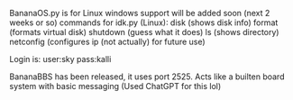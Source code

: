 BananaOS.py is for Linux
windows support will be added soon (next 2 weeks or so)
commands for idk.py (Linux):
disk (shows disk info)
format (formats virtual disk)
shutdown (guess what it does)
ls (shows directory)
netconfig (configures ip (not actually) for future use)


Login is: user:sky pass:kalli

BananaBBS has been released, it uses port 2525. Acts like a builten board system with basic messaging (Used ChatGPT for this lol)
